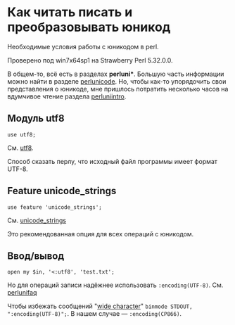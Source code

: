 # Как читать писать и преобразовывать юникод

Необходимые условия работы с юникодом в perl.

Проверено под win7x64sp1 на Strawberry Perl 5.32.0.0.

В общем-то, всё есть в разделах **perluni\***. Большую часть информации
можно найти в разделе [perlunicode](https://perldoc.perl.org/perlunicode).
Но, чтобы как-то упорядочить свои представления о юникоде, мне пришлось
потратить несколько часов на вдумчивое чтение раздела
[perluniintro](https://perldoc.perl.org/perluniintro).

## Модуль utf8

`use utf8;`

См. [utf8](https://perldoc.perl.org/utf8).

Способ сказать перлу, что исходный файл программы имеет формат UTF-8.

## Feature unicode\_strings

`use feature 'unicode_strings';`

См. [unicode\_strings](https://perldoc.perl.org/feature#The-&#x27;unicode_strings&#x27;-feature)

Это рекомендованная опция для всех операций с юникодом.

## Ввод/вывод

`open my $in, '<:utf8', 'test.txt';`

Но для операций записи надёжнее использовать `:encoding(UTF-8)`. См.
[perlunifaq](https://perldoc.perl.org/perlunifaq#What-is-the-difference-between-:encoding-and-:utf8?)

Чтобы избежать сообщений "[wide character](https://perldoc.perl.org/perlunifaq#What-is-a-%22wide-character%22?)"
`binmode STDOUT, ":encoding(UTF-8)";`. В нашем случае — `:encoding(CP866)`.
